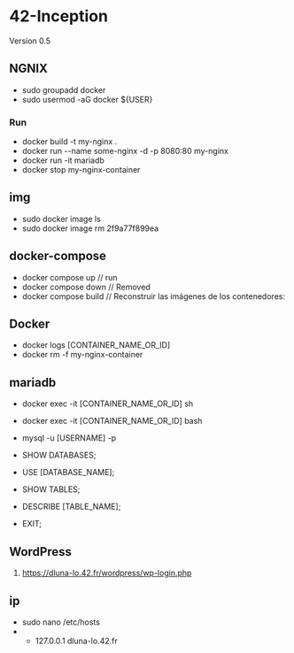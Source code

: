 # 42-Inception

Version 0.5

## NGNIX
- sudo groupadd docker
- sudo usermod -aG docker ${USER}
### Run 
- docker build -t my-nginx .
- docker run --name some-nginx -d -p 8080:80 my-nginx
- docker run -it mariadb
- docker stop my-nginx-container


## img
- sudo docker image ls
- sudo  docker image rm 2f9a77f899ea


## docker-compose
- docker compose up // run
- docker compose down // Removed
- docker compose build // Reconstruir las imágenes de los contenedores:

## Docker
- docker logs [CONTAINER_NAME_OR_ID]
- docker rm -f my-nginx-container

## mariadb
- docker exec -it [CONTAINER_NAME_OR_ID] sh
- docker exec -it [CONTAINER_NAME_OR_ID] bash

- mysql -u [USERNAME] -p
- SHOW DATABASES;
- USE [DATABASE_NAME];
- SHOW TABLES;
- DESCRIBE [TABLE_NAME];
- EXIT;




## WordPress
1. https://dluna-lo.42.fr/wordpress/wp-login.php


## ip
- sudo nano /etc/hosts
- -	127.0.0.1       dluna-lo.42.fr


